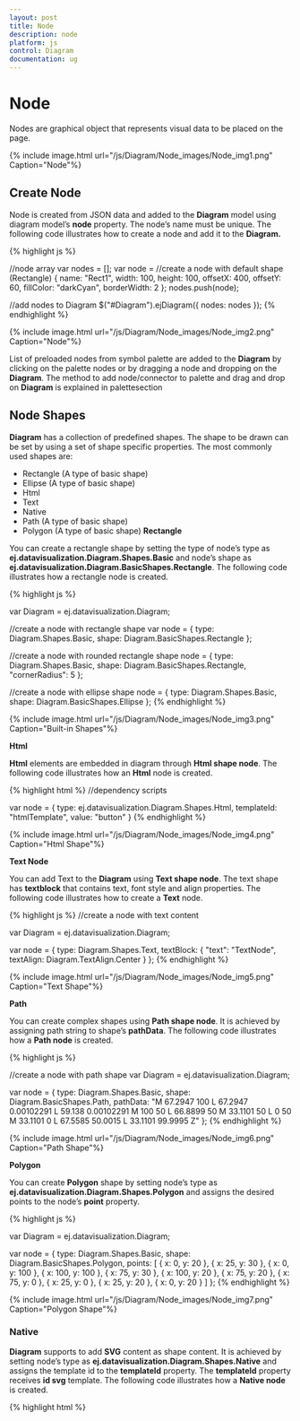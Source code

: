 ```yaml
---
layout: post
title: Node
description: node
platform: js
control: Diagram
documentation: ug
---
```


# Node

Nodes are graphical object that represents visual data to be placed on the page.

{% include image.html url="/js/Diagram/Node_images/Node_img1.png" Caption="Node"%}

## Create Node

Node is created from JSON data and added to the **Diagram** model using diagram model’s **node** property. The node’s name must be unique. The following code illustrates how to create a node and add it to the **Diagram.**

{% highlight js %}

//node array
var nodes = [];
var node =
   //create a node with default shape (Rectangle)
   {
      name: "Rect1",
      width: 100,
      height: 100,
      offsetX: 400,
      offsetY: 60,
      fillColor: "darkCyan",
      borderWidth: 2
   };
nodes.push(node);

//add nodes to Diagram
$("#Diagram").ejDiagram({
   nodes: nodes
});
{% endhighlight %}

{% include image.html url="/js/Diagram/Node_images/Node_img2.png" Caption="Node"%}

List of preloaded nodes from symbol palette are added to the **Diagram** by clicking on the palette nodes or by dragging a node and dropping on the **Diagram**. The method to add node/connector to palette and drag and drop on **Diagram** is explained in palettesection

## Node Shapes

**Diagram** has a collection of predefined shapes. The shape to be drawn can be set by using a set of shape specific properties. The most commonly used shapes are:

* Rectangle (A type of basic shape)
* Ellipse (A type of basic shape)
* Html
* Text
* Native
* Path (A type of basic shape)
* Polygon (A type of basic shape)
**Rectangle**

You can create a rectangle shape by setting the type of node’s type as **ej.datavisualization.Diagram.Shapes.Basic** and node’s shape as **ej.datavisualization.Diagram.BasicShapes.Rectangle**. The following code illustrates how a rectangle node is created.

{% highlight js %}

var Diagram = ej.datavisualization.Diagram;

//create a node with rectangle shape
var node = {
   type: Diagram.Shapes.Basic,
   shape: Diagram.BasicShapes.Rectangle
};

//create a node with rounded rectangle shape
node = {
   type: Diagram.Shapes.Basic,
   shape: Diagram.BasicShapes.Rectangle,
   "cornerRadius": 5
};

//create a node with ellipse shape
node = {
   type: Diagram.Shapes.Basic,
   shape: Diagram.BasicShapes.Ellipse
};
{% endhighlight %}

{% include image.html url="/js/Diagram/Node_images/Node_img3.png" Caption="Built-in Shapes"%}

**Html**

**Html** elements are embedded in diagram through **Html shape node**. The following code illustrates how an **Html** node is created.

{% highlight html %}
//dependency scripts
<script src = "http://borismoore.github.io/jsrender/jsrender.min.js"> </script>

<script id = "htmlTemplate"
type = "text/x-jsrender">
   <div>
   <input type = "button"
value = "{{:value}}"/>
   </div> </script>
   var node = {
      type: ej.datavisualization.Diagram.Shapes.Html,
      templateId: "htmlTemplate",
      value: "button"
   }
{% endhighlight %}

{% include image.html url="/js/Diagram/Node_images/Node_img4.png" Caption="Html Shape"%}

**Text Node**

You can add Text to the **Diagram** using **Text shape node**. The text shape has **textblock** that contains text, font style and align properties. The following code illustrates how to create a **Text** node.

{% highlight js %}
//create a node with text content

var Diagram = ej.datavisualization.Diagram;

var node = {
   type: Diagram.Shapes.Text,
   textBlock: {
      "text": "TextNode",
      textAlign: Diagram.TextAlign.Center
   }
};
{% endhighlight %}

{% include image.html url="/js/Diagram/Node_images/Node_img5.png" Caption="Text Shape"%}

**Path**

You can create complex shapes using **Path shape node**. It is achieved by assigning path string to shape’s **pathData**. The following code illustrates how a **Path node** is created.

{% highlight js %}

//create a node with path shape
var Diagram = ej.datavisualization.Diagram;

var node = {
   type: Diagram.Shapes.Basic,
   shape: Diagram.BasicShapes.Path,
   pathData: "M 67.2947 100 L 67.2947 0.00102291 L 59.138 0.00102291 M 100 50 L 66.8899 50 M 33.1101 50 L 0 50 M 33.1101 0 L 67.5585 50.0015 L 33.1101 99.9995 Z"
};
{% endhighlight %}

{% include image.html url="/js/Diagram/Node_images/Node_img6.png" Caption="Path Shape"%}

**Polygon**

You can create **Polygon** shape by setting node’s type as **ej.datavisualization.Diagram.Shapes.Polygon** and assigns the desired points to the node’s **point** property.

{% highlight js %}

var Diagram = ej.datavisualization.Diagram;

var node = {
      type: Diagram.Shapes.Basic, 
      shape: Diagram.BasicShapes.Polygon, points: [
            { x: 0, y: 20 },
            { x: 25, y: 30 },
            { x: 0, y: 100 },
            { x: 100, y: 100 },
            { x: 75, y: 30 },
            { x: 100, y: 20 },
            { x: 75, y: 20 },
            { x: 75, y: 0 },
            { x: 25, y: 0 },
            { x: 25, y: 20 },
            { x: 0, y: 20 }
      ]
};
{% endhighlight %}

{% include image.html url="/js/Diagram/Node_images/Node_img7.png" Caption="Polygon Shape"%}

### Native 

**Diagram** supports to add **SVG** content as shape content. It is achieved by setting node’s type as **ej.datavisualization.Diagram.Shapes.Native** and assigns the template id to the **templateId** property. The **templateId** property receives **id svg** template. The following code illustrates how a **Native node** is created.

{% highlight html %}

<!-- dependency scripts -->
<script src = "http://borismoore.github.io/jsrender/jsrender.min.js"> </script>

<script id = "svgTemplate"
type = "text/x-jsrender">
   <g id = "{{:text}}">
   <path d = "M 58.813 0 H 3.182 L 30.998 24.141 L 58.813 0 Z 
M 32.644 34.425 C 32.133 34.87 31.567 35.095 31 35.095 S
29.867 34.87 29.353 34.425 L 1 9.826 V 60 H 61 V 9.826 L
32.644 34.425 Z "></path> < text x = "
20 " y = "
45 " > { {: text
}
} < /text> < /g > < /script>


var node = {
   type: ej.datavisualization.Diagram.Shapes.Native,
   templateId: "svgTemplate",
   text: "Mail"
}
{% endhighlight %}

{% include image.html url="/js/Diagram/Node_images/Node_img8.png" Caption="Native Shape"%}

> **Note:** Shapes of type Node or HTML cannot be exported to an image format, like JPEG, PNG and BMP. It is by design that while exporting, diagram is drawn in a canvas. Further this canvas is exported into image formats. Currently, drawing in a canvas equivalent from all possible HTML and SVG elements is not feasible. Hence this limitation.

> **Note:** Fill color will be applied to the Native Node only when its inline style, or fill, for an SVG child element is not specified. In the following example, the node’s fill color is overridden by the specified color for the group.

{% highlight html %}
<svg>
   <g id=”task”>
      <g fill="#fff">
      </g>
   </g>
</svg>
{% endhighlight %}

**Image**

You can add **Image** as a node to the **Diagram** by setting node’s type as **ej.datavisualization.Diagram.Shapes.Image** and set the image **URL** to **source** property of shape. The following code illustrates how an **Image** node is created.

{% highlight js %}

//create a node with image
var node = {
   type: ej.datavisualization.Diagram.Shapes.Image,
    source: "sample/Syncfusion.PNG"
};
{% endhighlight %}

{% include image.html url="/js/Diagram/Node_images/Node_img9.png" Caption="Image Shape"%}

## Shadow

**Drop shadow effect** for a **node** can be enabled or disabled by using the **NodeConstraints.Shadow**. The following image represents the **drop shadow effect** for a **Node**.

{% include image.html url="/js/Diagram/Node_images/Node_img10.png" Caption="Shadow"%}

The following code example illustrates how to enable or disable the **shadow**.

{% highlight js %}

//Enables Shadow for the node.
var node = {
   constraints: ej.datavisualization.Diagram.NodeConstraints.Default | ej.datavisualization.Diagram.NodeConstraints.Shadow
};
//Disables shadow for the node.
var node = {
   constraints: node.Constraints & ~ej.datavisualization.Diagram.NodeConstraints.Shadow
};
{% endhighlight %}

**Customizing Shadow**

Position and opacity of the **shadow** can be customized by using opacity, angle, and distance of the **shadow**. The following code example illustrates how to customize the **shadow.**

{% highlight js %}

//Shadow Customization.
var node = {
   shadow: {
      opacity: 0.8,
      distance: 9,
      angle: 50
   }
};
{% endhighlight %}

{% include image.html url="/js/Diagram/Node_images/Node_img11.png" Caption="Shadow Customization"%}

## Appearance

You can customize the appearance of the shapes by using following properties.

<table>
<tr>
<td>
<b>Properties</b></td><td>
<b>Data Type</b></td><td>
<b>Description</b></td></tr>
<tr>
<td>
visible</td><td>
boolean</td><td>
Gets or sets the visibility of the node</td></tr>
<tr>
<td>
borderColor</td><td>
string</td><td>
Gets or sets the border color of the node</td></tr>
<tr>
<td>
fillColor</td><td>
string</td><td>
Gets or sets the fill color of the node</td></tr>
<tr>
<td>
opacity</td><td>
number</td><td>
Gets or sets the opacity of the node</td></tr>
<tr>
<td>
gradient</td><td>
object</td><td>
Gets or sets the gradient fill of the node</td></tr>
<tr>
<td>
borderDashArray</td><td>
string</td><td>
Gets or sets the pattern of dashes and gaps used to stroke node border.</td></tr>
<tr>
<td>
borderWidth</td><td>
number</td><td>
Gets or sets the width of node border.</td></tr>
</table>

_Appearance_

{% highlight js %}

//create linear gradient
var linearGradient = {
   type: "linear",
   x1: 0,
   x2: 50,
   y1: 0,
   y2: 50,
   stops: [{
      color: "white",
      offset: 0
   }, {
      color: "darkCyan",
      offset: 100
   }]
};

//set various appearance properties to node
var node = {
   visible: true,
   "borderColor": "black",
   "borderWidth": 2,
   opacity: 1,
   gradient: linearGradient,
   borderDashArray: "5 5"
};
{% endhighlight %}

{% include image.html url="/js/Diagram/Node_images/Node_img12.png" Caption="Customized Node"%}

## Constraints

**Node Constraints**

You can enable or disable certain behaviors of **Nodes** by using Node’s **constraints** property.

<table>
<tr>
<td>
<b>Constraints</b></td><td>
<b>Description</b></td></tr>
<tr>
<td>
Select</td><td>
Enables or disables selection.</td></tr>
<tr>
<td>
Delete</td><td>
Enables or disables deletion.</td></tr>
<tr>
<td>
Resize</td><td>
Enables or disables resizing.</td></tr>
<tr>
<td>
Drag</td><td>
Enables or disables dragging.</td></tr>
<tr>
<td>
Rotate</td><td>
Enables or disables rotation.</td></tr>
<tr>
<td>
Connect</td><td>
Enables or disables connection.</td></tr>
<tr>
<td>
ResizeNorthEast</td><td>
Enables or disables resizing nodes in the north east direction.</td></tr>
<tr>
<td>
ResizeEast</td><td>
Enables or disables resizing nodes in the east.</td></tr>
<tr>
<td>
ResizeSouthEast</td><td>
Enables or disables resizing nodes in the south east.</td></tr>
<tr>
<td>
ResizeSouth </td><td>
Enables or disables resizing nodes in the south.</td></tr>
<tr>
<td>
ResizeSouthWest</td><td>
Enables or disables resizing nodes in the south west.</td></tr>
<tr>
<td>
ResizeWest</td><td>
Enables or disables resizing nodes in the west.</td></tr>
<tr>
<td>
ResizeNorthWest</td><td>
Enables or disables resizing nodes in the north west direction.</td></tr>
<tr>
<td>
ResizeNorth </td><td>
Enables or disables resizing nodes in the north.</td></tr>
<tr>
<td>
Shadow</td><td>
Enables or disables Shadow.</td></tr>
<tr>
<td>
DragLabel</td><td>
Enables or disables label dragging.</td></tr>
<tr>
<td>
AllowPan</td><td>
Enables or disables panning while dragging nodes.</td></tr>
<tr>
<td>
AspectRatio</td><td>
Enables or disables proportional  resizing of nodes.</td></tr>
<tr>
<td>
Default</td><td>
Enables all the constraints.</td></tr>
<tr>
<td>
None</td><td>
Disables all the constraints.</td></tr>
</table>
_Constraints_

The Default value for the node constraints property is **ej.datavisualization.Diagram.NodeConstraints.Default.** The following code illustrates how to enable rotate, select constraints, and disable other constraints.

{% highlight js %}
 
//Applies selection and rotation constraints only.
node.constraints = ej.datavisualization.Diagram.NodeConstraints.Select | ej.datavisualization.Diagram.NodeConstraints.Rotate;
{% endhighlight %}

{% include image.html url="/js/Diagram/Node_images/Node_img13.jpeg" Caption="Rotator Constraints–Enabled"%}

The following code illustrates how to disable rotate constraints. Disabling rotate constraint does not allow you to rotate the node.

{% highlight js %}

//Disables rotate constraint.
node.constraints = node.constraints & ~(ej.datavisualization.Diagram.NodeConstraints.Rotate);
{% endhighlight %}

{% include image.html url="/js/Diagram/Node_images/Node_img14.jpeg" Caption="Rotate Constraints-disabled"%}

> **Note:** Node’s constraints property is manipulated using bitwise operations. For more information about bitwise operations, see [Bitwise Operations](/js/Diagram/How-To/Bitwise-Operations).
